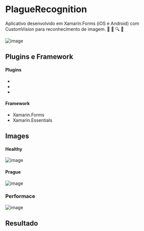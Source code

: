 # PlagueRecognition
Aplicativo desenvolvido em Xamarin.Forms (iOS e Android) com CustomVision para reconhecimento de imagem. :seedling: :bug: :mag: :iphone:

![image](https://user-images.githubusercontent.com/52722526/160287168-eed0cd3b-4da4-413b-a1d7-4d6361108fcd.png)

## Plugins e Framework
#### Plugins
- 
- 
- 

#### Framework
- Xamarin.Forms
- Xamarin.Essentials

## Images
#### Healthy
![image](https://user-images.githubusercontent.com/52722526/160287190-db6a0352-a180-4e59-aa9e-395d7254e676.png)

#### Prague
![image](https://user-images.githubusercontent.com/52722526/160287199-c1d55d69-1870-4575-bd1a-e9acf7afcac3.png)

### Performace
![image](https://user-images.githubusercontent.com/52722526/160289685-31dd8857-9365-44da-b1db-d0f35485187b.png)

## Resultado
